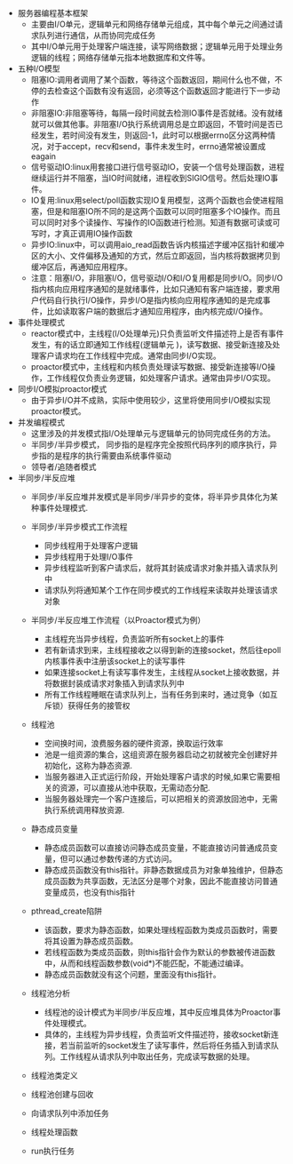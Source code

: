 - 服务器编程基本框架
  - 主要由I/O单元，逻辑单元和网络存储单元组成，其中每个单元之间通过请求队列进行通信，从而协同完成任务
  - 其中I/O单元用于处理客户端连接，读写网络数据；逻辑单元用于处理业务逻辑的线程；网络存储单元指本地数据库和文件等。
- 五种I/O模型
  - 阻塞IO:调用者调用了某个函数，等待这个函数返回，期间什么也不做，不停的去检查这个函数有没有返回，必须等这个函数返回才能进行下一步动作
  - 非阻塞IO:非阻塞等待，每隔一段时间就去检测IO事件是否就绪。没有就绪就可以做其他事。非阻塞I/O执行系统调用总是立即返回，不管时间是否已经发生，若时间没有发生，则返回-1，此时可以根据errno区分这两种情况，对于accept，recv和send，事件未发生时，errno通常被设置成eagain
  - 信号驱动IO:linux用套接口进行信号驱动IO，安装一个信号处理函数，进程继续运行并不阻塞，当IO时间就绪，进程收到SIGIO信号。然后处理IO事件。
  - IO复用:linux用select/poll函数实现IO复用模型，这两个函数也会使进程阻塞，但是和阻塞IO所不同的是这两个函数可以同时阻塞多个IO操作。而且可以同时对多个读操作、写操作的IO函数进行检测。知道有数据可读或可写时，才真正调用IO操作函数
  - 异步IO:linux中，可以调用aio_read函数告诉内核描述字缓冲区指针和缓冲区的大小、文件偏移及通知的方式，然后立即返回，当内核将数据拷贝到缓冲区后，再通知应用程序。
  - 注意：阻塞I/O，非阻塞I/O，信号驱动I/O和I/O复用都是同步I/O。同步I/O指内核向应用程序通知的是就绪事件，比如只通知有客户端连接，要求用户代码自行执行I/O操作，异步I/O是指内核向应用程序通知的是完成事件，比如读取客户端的数据后才通知应用程序，由内核完成I/O操作。
- 事件处理模式
  - reactor模式中，主线程(I/O处理单元)只负责监听文件描述符上是否有事件发生，有的话立即通知工作线程(逻辑单元 )，读写数据、接受新连接及处理客户请求均在工作线程中完成。通常由同步I/O实现。
  - proactor模式中，主线程和内核负责处理读写数据、接受新连接等I/O操作，工作线程仅负责业务逻辑，如处理客户请求。通常由异步I/O实现。
- 同步I/O模拟proactor模式
  - 由于异步I/O并不成熟，实际中使用较少，这里将使用同步I/O模拟实现proactor模式。
- 并发编程模式
  - 这里涉及的并发模式指I/O处理单元与逻辑单元的协同完成任务的方法。
  - 半同步/半异步模式， 同步指的是程序完全按照代码序列的顺序执行，异步指的是程序的执行需要由系统事件驱动  
  - 领导者/追随者模式
- 半同步/半反应堆
  - 半同步/半反应堆并发模式是半同步/半异步的变体，将半异步具体化为某种事件处理模式.
  - 半同步/半异步模式工作流程
    - 同步线程用于处理客户逻辑
    - 异步线程用于处理I/O事件
    - 异步线程监听到客户请求后，就将其封装成请求对象并插入请求队列中
    - 请求队列将通知某个工作在同步模式的工作线程来读取并处理该请求对象
  - 半同步/半反应堆工作流程（以Proactor模式为例）
    - 主线程充当异步线程，负责监听所有socket上的事件
    - 若有新请求到来，主线程接收之以得到新的连接socket，然后往epoll内核事件表中注册该socket上的读写事件
    - 如果连接socket上有读写事件发生，主线程从socket上接收数据，并将数据封装成请求对象插入到请求队列中
    - 所有工作线程睡眠在请求队列上，当有任务到来时，通过竞争（如互斥锁）获得任务的接管权
  - 线程池
    - 空间换时间，浪费服务器的硬件资源，换取运行效率
    - 池是一组资源的集合，这组资源在服务器启动之初就被完全创建好并初始化，这称为静态资源.
    - 当服务器进入正式运行阶段，开始处理客户请求的时候,如果它需要相关的资源，可以直接从池中获取，无需动态分配.
    - 当服务器处理完一个客户连接后，可以把相关的资源放回池中，无需执行系统调用释放资源.
  
  - 静态成员变量
    - 静态成员函数可以直接访问静态成员变量，不能直接访问普通成员变量，但可以通过参数传递的方式访问。
    - 静态成员函数没有this指针。非静态数据成员为对象单独维护，但静态成员函数为共享函数，无法区分是哪个对象，因此不能直接访问普通变量成员，也没有this指针
  - pthread_create陷阱
    - 该函数，要求为静态函数，如果处理线程函数为类成员函数时，需要将其设置为静态成员函数。
    - 若线程函数为类成员函数，则this指针会作为默认的参数被传进函数中，从而和线程函数参数(void*)不能匹配，不能通过编译。
    - 静态成员函数就没有这个问题，里面没有this指针。

  - 线程池分析
    - 线程池的设计模式为半同步/半反应堆，其中反应堆具体为Proactor事件处理模式。
    - 具体的，主线程为异步线程，负责监听文件描述符，接收socket新连接，若当前监听的socket发生了读写事件，然后将任务插入到请求队列。工作线程从请求队列中取出任务，完成读写数据的处理。
  - 线程池类定义
  - 线程池创建与回收
  - 向请求队列中添加任务
  - 线程处理函数
  - run执行任务
